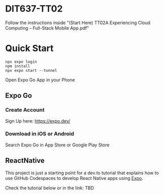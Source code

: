 # DIT637-TT02
Follow the instructions inside "(Start Here) TT02A Experiencing Cloud Computing – Full-Stack Mobile App.pdf"

# Quick Start

```
npx expo login
npm install 
npx expo start --tunnel
```

Open Expo Go App in your Phone

## Expo Go

### Create Account
Sign Up here: https://expo.dev/

### Download in iOS or Android
Search Expo Go in App Store or Google Play Store

## ReactNative

This project is just a starting point for a dev.to tutorial that explains how to use GitHub Codespaces to develop React Native apps using [Expo](https://expo.io).

Check the tutorial below or in the link: TBD
